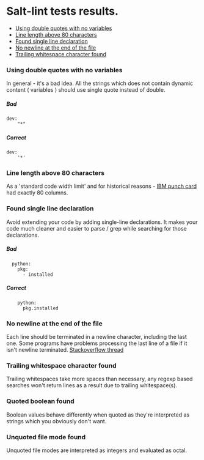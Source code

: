 # Salt-lint tests results.

* [Using double quotes with no variables](#double-quotes)
* [Line length above 80 characters](#line-length)
* [Found single line declaration](#single-declaration)
* [No newline at the end of the file](#no-newline)
* [Trailing whitespace character found](#trailing-whitespace)

### <a name="double-quotes"></a>Using double quotes with no variables
In general - it's a bad idea. All the strings which does not contain dynamic content ( variables ) should use single quote instead of double.

##### Bad
```
dev:
    "*"
```

##### Correct
```
dev:
    '*'
```

### <a name="line-length"></a>Line length above 80 characters
As a 'standard code width limit' and for historical reasons - [IBM punch card](http://en.wikipedia.org/wiki/Punched_card) had exactly 80 columns.

### <a name="single-declaration"></a>Found single line declaration
Avoid extending your code by adding single-line declarations. It makes your code much cleaner and easier to parse / grep while searching for those declarations.

##### Bad
```
  python:
    pkg:
      - installed
```

##### Correct
```
    python:
      pkg.installed
```

### <a name="no-newline"></a>No newline at the end of the file
Each line should be terminated in a newline character, including the last one. Some programs have problems processing the last line of a file if it isn't newline terminated. [Stackoverflow thread](http://stackoverflow.com/questions/729692/why-should-files-end-with-a-newline)

### <a name="trailing-whitespace"></a>Trailing whitespace character found
Trailing whitespaces take more spaces than necessary, any regexp based searches won't return lines as a result due to trailing whitespace(s).

### <a name="quoted-booleans"></a>Quoted boolean found
Boolean values behave differently when quoted as they're interpreted as strings which you obviously don't want.

### <a name="filename-quoted"></a>Unquoted file mode found
Unquoted file modes are interpreted as integers and evaluated as octal.